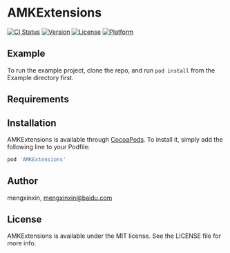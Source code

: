 # AMKExtensions

[![CI Status](https://img.shields.io/travis/mengxinxin/AMKExtensions.svg?style=flat)](https://travis-ci.org/mengxinxin/AMKExtensions)
[![Version](https://img.shields.io/cocoapods/v/AMKExtensions.svg?style=flat)](https://cocoapods.org/pods/AMKExtensions)
[![License](https://img.shields.io/cocoapods/l/AMKExtensions.svg?style=flat)](https://cocoapods.org/pods/AMKExtensions)
[![Platform](https://img.shields.io/cocoapods/p/AMKExtensions.svg?style=flat)](https://cocoapods.org/pods/AMKExtensions)

## Example

To run the example project, clone the repo, and run `pod install` from the Example directory first.

## Requirements

## Installation

AMKExtensions is available through [CocoaPods](https://cocoapods.org). To install
it, simply add the following line to your Podfile:

```ruby
pod 'AMKExtensions'
```

## Author

mengxinxin, mengxinxin@baidu.com

## License

AMKExtensions is available under the MIT license. See the LICENSE file for more info.
